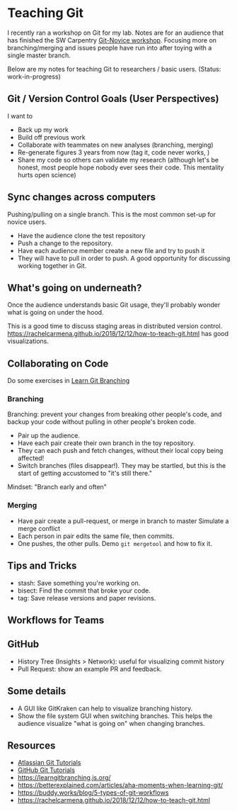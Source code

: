 # Teaching Git
I recently ran a workshop on Git for my lab. Notes are for an audience that has finished the SW Carpentry [Git-Novice workshop](https://swcarpentry.github.io/git-novice/). Focusing more on branching/merging and issues people have run into after toying with a single master branch.

Below are my notes for teaching Git to researchers / basic users.
(Status: work-in-progress)

## Git / Version Control Goals (User Perspectives)
I want to
* Back up my work
* Build off previous work
* Collaborate with teammates on new analyses (branching, merging)
* Re-generate figures 3 years from now (tag it, code never works, )
* Share my code so others can validate my research (although let's be honest, most people hope nobody ever sees their code. This mentality hurts open science)

## Sync changes across computers
Pushing/pulling on a single branch. This is the most common set-up for novice users.
* Have the audience clone the test repository
* Push a change to the repository.
* Have each audience member create a new file and try to push it 
* They will have to pull in order to push. A good opportunity for discussing working together in Git.

## What's going on underneath?
Once the audience understands basic Git usage, they'll probably wonder what is going on under the hood.

This is a good time to discuss staging areas in distributed version control.
https://rachelcarmena.github.io/2018/12/12/how-to-teach-git.html has good visualizations.

## Collaborating on Code
Do some exercises in [Learn Git Branching](https://learngitbranching.js.org/)

### Branching
Branching: prevent your changes from breaking other people's code, and backup your code without pulling in other people's broken code.
* Pair up the audience.
* Have each pair create their own branch in the toy repository.
* They can each push and fetch changes, without their local copy being affected!
* Switch branches (files disappear!). They may be startled, but this is the start of getting accustomed to "it's still there."

Mindset: "Branch early and often"

### Merging
* Have pair create a pull-request, or merge in branch to master
Simulate a merge conflict
* Each person in pair edits the same file, then commits.
* One pushes, the other pulls. Demo `git mergetool` and how to fix it.

## Tips and Tricks
* stash: Save something you're working on.
* bisect: Find the commit that broke your code. 
* tag: Save release versions and paper revisions.

## Workflows for Teams

## GitHub
* History Tree (Insights > Network): useful for visualizing commit history
* Pull Request: show an example PR and feedback.

## Some details
* A GUI like GitKraken can help to visualize branching history.
* Show the file system GUI when switching branches. This helps the audience visualize "what is going on" when changing branches.

## Resources
* [Atlassian Git Tutorials](https://www.atlassian.com/git/tutorials)
* [GitHub Git Tutorials](https://try.github.io/)
* https://learngitbranching.js.org/
* https://betterexplained.com/articles/aha-moments-when-learning-git/
* https://buddy.works/blog/5-types-of-git-workflows
* https://rachelcarmena.github.io/2018/12/12/how-to-teach-git.html
